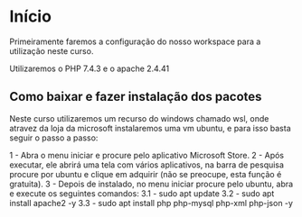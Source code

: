 # Início

Primeiramente faremos a configuração do nosso workspace para a utilização neste curso.

Utilizaremos o PHP 7.4.3 e o apache 2.4.41


## Como baixar e fazer instalação dos pacotes

Neste curso utilizaremos um recurso do windows chamado wsl, onde atravez da loja da microsoft instalaremos uma vm ubuntu, e para isso basta seguir o passo a passo:

1 - Abra o menu iniciar e procure pelo aplicativo Microsoft Store.
2 - Após executar, ele abrirá uma tela com vários aplicativos, na barra de pesquisa procure por ubuntu e clique em adquirir (não se preocupe, esta função é gratuita).
3 - Depois de instalado, no menu iniciar procure pelo ubuntu, abra e execute os seguintes comandos:
3.1 - sudo apt update
3.2 - sudo apt install apache2 -y
3.3 - sudo apt install php php-mysql php-xml php-json -y

